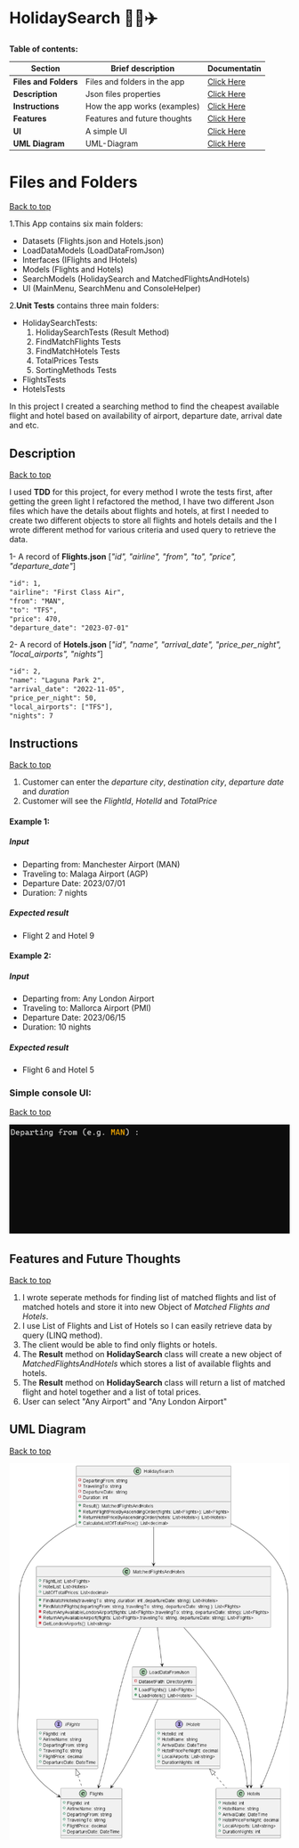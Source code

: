 # HolidaySearch 🐾🧳✈️

 **Table of contents:**

| Section     | Brief description   | Documentatin |
| ---------- | ---------------------------- | -------------------- |
| **Files and Folders**    | Files and folders in the app| [Click Here](#files-and-folders) |
| **Description**    | Json files properties| [Click Here](#description) |
| **Instructions**    | How the app works (examples)| [Click Here](#instructions)|
| **Features**    | Features and future thoughts| [Click Here](#features-and-future-thoughts)|
| **UI**| A simple UI| [Click Here](#simple-console-ui)|
| **UML Diagram**| UML-Diagram|[Click Here](#uml-diagram)|

# Files and Folders
[Back to top](#holidaysearch)

1.This App contains six main folders:

- Datasets (Flights.json and Hotels.json)
- LoadDataModels (LoadDataFromJson)
- Interfaces (IFlights and IHotels)
- Models (Flights and Hotels)
- SearchModels (HolidaySearch and MatchedFlightsAndHotels)
- UI (MainMenu, SearchMenu and ConsoleHelper)

2.**Unit Tests** contains three main folders:

- HolidaySearchTests:
    1. HolidaySearchTests (Result Method)
    2. FindMatchFlights Tests
    3. FindMatchHotels Tests
    4. TotalPrices Tests
    5. SortingMethods Tests
- FlightsTests
- HotelsTests


In this project I created a searching method to find the cheapest available flight and hotel based on availability of airport, departure date, arrival date and etc.


## Description

[Back to top](#holidaysearch)

I used **TDD** for this project, for every method I wrote the tests first, after getting the green light I refactored the method, 
I have two different Json files which have the details about flights and hotels, 
at first I needed to create two different objects to store all flights and hotels details
and the I wrote different method for various criteria and used query to retrieve the data.


1- A record of **Flights.json** [*"id", "airline", "from", "to", "price", "departure_date"*]

    "id": 1,
    "airline": "First Class Air",
    "from": "MAN",
    "to": "TFS",
    "price": 470,
    "departure_date": "2023-07-01"


2- A record of **Hotels.json** [*"id", "name", "arrival_date", "price_per_night", "local_airports", "nights"*]

    "id": 2,
    "name": "Laguna Park 2",
    "arrival_date": "2022-11-05",
    "price_per_night": 50,
    "local_airports": ["TFS"],
    "nights": 7


## Instructions
[Back to top](#holidaysearch)

1. Customer can enter the *departure city*, *destination city*, *departure date* and *duration*
2. Customer will see the *FlightId*, *HotelId* and *TotalPrice*

#### Example 1:
##### Input

 * Departing from: Manchester Airport (MAN)
 * Traveling to: Malaga Airport (AGP)
 * Departure Date: 2023/07/01
 * Duration: 7 nights

##### Expected result  
 * Flight 2 and Hotel 9
 
 
#### Example 2:
##### Input

 * Departing from: Any London Airport
 * Traveling to: Mallorca Airport (PMI)
 * Departure Date: 2023/06/15
 * Duration: 10 nights

##### Expected result  
 * Flight 6 and Hotel 5

### Simple console UI:
[Back to top](#holidaysearch)

![](https://github.com/vahidkianfar/HolidaySearch/blob/master/HolidaySearch/Gif/HolidaySearch-VS.gif)

## Features and Future Thoughts
[Back to top](#holidaysearch)

1. I wrote seperate methods for finding list of matched flights and list of matched hotels and store it into new Object of *Matched Flights and Hotels*.
2. I use List of Flights and List of Hotels so I can easily retrieve data by query (LINQ method).
3. The client would be able to find only flights or hotels.
4. The **Result** method on **HolidaySearch** class will create a new object of *MatchedFlightsAndHotels* which stores a list of available flights and hotels.
5. The **Result** method on **HolidaySearch** class will return a list of matched flight and hotel together and a list of total prices.
6. User can select "Any Airport" and "Any London Airport"


## UML Diagram
[Back to top](#holidaysearch)


![](https://github.com/vahidkianfar/HolidaySearch/blob/master/HolidaySearch/UML%20Diagram/HolidaySearch.png)
